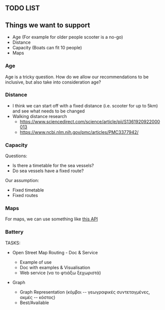 ## TODO LIST

## Things we want to support

- Age (For example for older people scooter is a  no-go)
- Distance
- Capacity (Boats can fit 10 people)
- Maps

### Age

Age is a tricky question. How do we allow our recommendations to be inclusive, but also take into consideration age?

### Distance
 
  - I think we can start off with a fixed distance (i.e. scooter for up to 5km) and see what needs to be changed
  - Walking distance research
    - https://www.sciencedirect.com/science/article/pii/S1361920922000013
    - https://www.ncbi.nlm.nih.gov/pmc/articles/PMC3377942/

### Capacity

Questions:
- Is there a timetable for the sea vessels?
- Do sea vessels have a fixed route?

Our assumption:
- Fixed timetable
- Fixed routes

### Maps

For maps, we can use something like [this API](https://openrouteservice.org/)

### Battery



TASKS:

- Open Street Map Routing - Doc & Service
  - Example of use
  - Doc with examples & Visualisation
  - Web service (να το φτιάξω ξεχωριστά)

- Graph
  - Graph Representation (κόμβοι -- γεωγραφικές συντεταγμένες, ακμές -- κόστος)
  - Best/Available
